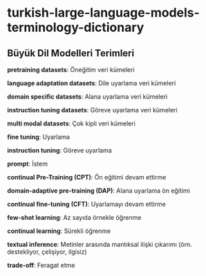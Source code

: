 # turkish-large-language-models-terminology-dictionary



## Büyük Dil Modelleri Terimleri

**pretraining datasets**: Öneğitim veri kümeleri

**language adaptation datasets**: Dile uyarlama veri kümeleri     

**domain specific datasets**: Alana uyarlama veri kümeleri

**instruction tuning datasets**: Göreve  uyarlama veri kümeleri

**multi modal datasets**: Çok kipli veri kümeleri

**fine tuning**: Uyarlama

**instruction tuning**: Göreve uyarlama

**prompt**: İstem

**continual Pre-Training (CPT)**: Ön eğitimi devam ettirme

**domain-adaptive pre-training (DAP)**: Alana uyarlama ön eğitimi 

**continual fine-tuning (CFT)**: Uyarlamayı devam ettirme

**few-shot learning**: Az sayıda örnekle öğrenme

**continual learning**: Sürekli öğrenme

**textual inference**: Metinler arasında mantıksal ilişki çıkarımı (örn. destekliyor, çelişiyor, ilgisiz)

**trade-off**: Feragat etme

